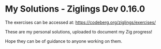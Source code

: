 # My Solutions - Ziglings Dev 0.16.0

The exercises can be accessed at: https://codeberg.org/ziglings/exercises/

These are my personal solutions, uploaded to document my Zig progress! 

Hope they can be of guidance to anyone working on them.
